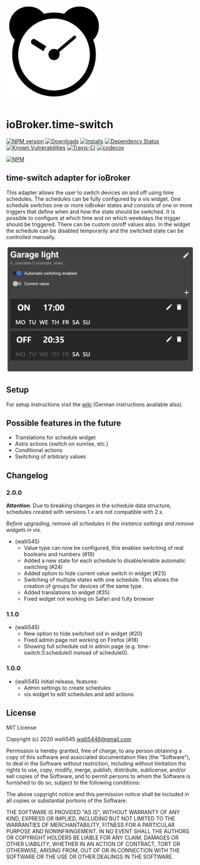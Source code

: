 ![Logo](admin/time-switch.png)
# ioBroker.time-switch

[![NPM version](http://img.shields.io/npm/v/iobroker.time-switch.svg)](https://www.npmjs.com/package/iobroker.time-switch)
[![Downloads](https://img.shields.io/npm/dm/iobroker.time-switch.svg)](https://www.npmjs.com/package/iobroker.time-switch)
[![Installs](https://camo.githubusercontent.com/5d62363be94ae20ae8302ef5dc2f3c533268742d/687474703a2f2f696f62726f6b65722e6c6976652f6261646765732f74696d652d7377697463682d696e7374616c6c65642e737667)]()
[![Dependency Status](https://img.shields.io/david/walli545/iobroker.time-switch.svg)](https://david-dm.org/walli545/iobroker.time-switch)
[![Known Vulnerabilities](https://snyk.io/test/github/walli545/ioBroker.time-switch/badge.svg)](https://snyk.io/test/github/walli545/ioBroker.time-switch)
[![Travis-CI](http://img.shields.io/travis/walli545/ioBroker.time-switch/master.svg)](https://travis-ci.org/walli545/ioBroker.time-switch)
[![codecov](https://codecov.io/gh/walli545/ioBroker.time-switch/branch/master/graph/badge.svg)](https://codecov.io/gh/walli545/ioBroker.time-switch)

[![NPM](https://nodei.co/npm/iobroker.time-switch.png?downloads=true)](https://nodei.co/npm/iobroker.time-switch/)


## time-switch adapter for ioBroker

This adapter allows the user to switch devices on and off using time schedules. 
The schedules can be fully configured by a vis widget.
One schedule switches one or more ioBroker states and consists of one or more triggers that define when and how the state should be switched. 
It is possible to configure at which time and on which weekdays the trigger should be triggered. There can be custom on/off values also.
In the widget the schedule can be disabled temporarily and the switched state can be controlled manually.

![Preview](widgets/time-switch/img/prev/prev-device-schedule.jpg)

## Setup

For setup instructions visit the [wiki](https://github.com/walli545/ioBroker.time-switch/wiki) (German instructions available also).
     
## Possible features in the future

- Translations for schedule widget
- Astro actions (switch on sunrise, etc.)
- Conditional actions
- Switching of arbitrary values

## Changelog

### 2.0.0
**Attention**: Due to breaking changes in the schedule data structure, schedules created with versions 1.x are not compatible with 2.x.

*Before upgrading, remove all schedules in the instance settings and remove widgets in vis.*
* (walli545)
    * Value type can now be configured, this enables switching of real booleans and numbers (#19)
    * Added a new state for each schedule to disable/enable automatic switching (#24)
    * Added option to hide current value switch in widget (#23)
    * Switching of multiple states with one schedule. This allows the creation of groups for devices of the same type.
    * Added translations to widget (#35)
    * Fixed widget not working on Safari and fully browser

### 1.1.0
* (walli545) 
    * New option to hide switched oid in widget (#20)
    * Fixed admin page not working on Firefox (#18)
    * Showing full schedule oid in admin page (e.g. time-switch.0.schedule0 instead of schedule0).

### 1.0.0
* (walli545) initial release, features:
    * Admin settings to create schedules
    * vis widget to edit schedules and add actions
    

## License
MIT License

Copyright (c) 2020 walli545 <walli5446@gmail.com>

Permission is hereby granted, free of charge, to any person obtaining a copy
of this software and associated documentation files (the "Software"), to deal
in the Software without restriction, including without limitation the rights
to use, copy, modify, merge, publish, distribute, sublicense, and/or sell
copies of the Software, and to permit persons to whom the Software is
furnished to do so, subject to the following conditions:

The above copyright notice and this permission notice shall be included in all
copies or substantial portions of the Software.

THE SOFTWARE IS PROVIDED "AS IS", WITHOUT WARRANTY OF ANY KIND, EXPRESS OR
IMPLIED, INCLUDING BUT NOT LIMITED TO THE WARRANTIES OF MERCHANTABILITY,
FITNESS FOR A PARTICULAR PURPOSE AND NONINFRINGEMENT. IN NO EVENT SHALL THE
AUTHORS OR COPYRIGHT HOLDERS BE LIABLE FOR ANY CLAIM, DAMAGES OR OTHER
LIABILITY, WHETHER IN AN ACTION OF CONTRACT, TORT OR OTHERWISE, ARISING FROM,
OUT OF OR IN CONNECTION WITH THE SOFTWARE OR THE USE OR OTHER DEALINGS IN THE
SOFTWARE.
